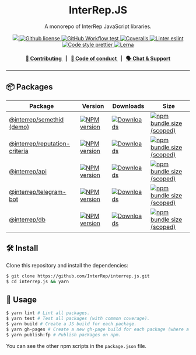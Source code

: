 <p align="center">
    <h1 align="center">
        InterRep.JS
    </h1>
    <p align="center">A monorepo of InterRep JavaScript libraries.</p>
</p>

<p align="center">
    <a href="https://github.com/InterRep">
        <img src="https://img.shields.io/badge/project-InterRep-blue.svg?style=flat-square">
    </a>
    <a href="https://github.com/interrep/interrep.js/blob/main/LICENSE">
        <img alt="Github license" src="https://img.shields.io/github/license/interrep/interrep.js.svg?style=flat-square">
    </a>
    <a href="https://github.com/interrep/interrep.js/actions?query=workflow%3Atest">
        <img alt="GitHub Workflow test" src="https://img.shields.io/github/workflow/status/interrep/interrep.js/test?label=test&style=flat-square&logo=github">
    </a>
    <a href="https://coveralls.io/github/InterRep/interrep.js">
        <img alt="Coveralls" src="https://img.shields.io/coveralls/github/InterRep/interrep.js?style=flat-square&logo=coveralls">
    </a>
    <a href="https://eslint.org/">
        <img alt="Linter eslint" src="https://img.shields.io/badge/linter-eslint-8080f2?style=flat-square&logo=eslint">
    </a>
    <a href="https://prettier.io/">
        <img alt="Code style prettier" src="https://img.shields.io/badge/code%20style-prettier-f8bc45?style=flat-square&logo=prettier">
    </a>
    <a href="https://lerna.js.org/">
        <img alt="Lerna" src="https://img.shields.io/badge/maintained%20with-lerna-8f6899.svg?style=flat-square">
    </a>
</p>

<div align="center">
    <h4>
        <a href="https://docs.interrep.link/contributing">
            👥 Contributing
        </a>
        <span>&nbsp;&nbsp;|&nbsp;&nbsp;</span>
        <a href="https://docs.interrep.link/code-of-conduct">
            🤝 Code of conduct
        </a>
        <span>&nbsp;&nbsp;|&nbsp;&nbsp;</span>
        <a href="https://t.me/interrep">
            🗣️ Chat &amp; Support
        </a>
    </h4>
</div>

---

## 📦 Packages

<table>
    <th>Package</th>
    <th>Version</th>
    <th>Downloads</th>
    <th>Size</th>
    <tbody>
        <tr>
            <td>
                <a href="https://github.com/InterRep/interrep.js/tree/main/packages/semethid">
                    @interrep/semethid
                </a>
                <a href="https://js.interrep.link/semethid/">
                    (demo)
                </a>
            </td>
            <td>
                <!-- NPM version -->
                <a href="https://npmjs.org/package/@interrep/semethid">
                    <img src="https://img.shields.io/npm/v/@interrep/semethid.svg?style=flat-square" alt="NPM version" />
                </a>
            </td>
            <td>
                <!-- Downloads -->
                <a href="https://npmjs.org/package/@interrep/semethid">
                    <img src="https://img.shields.io/npm/dm/@interrep/semethid.svg?style=flat-square" alt="Downloads" />
                </a>
            </td>
            <td>
                <!-- Size -->
                <a href="https://bundlephobia.com/package/@interrep/semethid">
                    <img src="https://img.shields.io/bundlephobia/minzip/@interrep/semethid" alt="npm bundle size (scoped)" />
                </a>
            </td>
        </tr>
        <tr>
            <td>
                <a href="https://github.com/InterRep/interrep.js/tree/main/packages/reputation-criteria">
                    @interrep/reputation-criteria
                </a>
            </td>
            <td>
                <!-- NPM version -->
                <a href="https://npmjs.org/package/@interrep/reputation-criteria">
                    <img src="https://img.shields.io/npm/v/@interrep/reputation-criteria.svg?style=flat-square" alt="NPM version" />
                </a>
            </td>
            <td>
                <!-- Downloads -->
                <a href="https://npmjs.org/package/@interrep/reputation-criteria">
                    <img src="https://img.shields.io/npm/dm/@interrep/reputation-criteria.svg?style=flat-square" alt="Downloads" />
                </a>
            </td>
            <td>
                <!-- Size -->
                <a href="https://bundlephobia.com/package/@interrep/reputation-criteria">
                    <img src="https://img.shields.io/bundlephobia/minzip/@interrep/reputation-criteria" alt="npm bundle size (scoped)" />
                </a>
            </td>
        </tr>
        <tr>
            <td>
                <a href="https://github.com/InterRep/interrep.js/tree/main/packages/api">
                    @interrep/api
                </a>
            </td>
            <td>
                <!-- NPM version -->
                <a href="https://npmjs.org/package/@interrep/api">
                    <img src="https://img.shields.io/npm/v/@interrep/api.svg?style=flat-square" alt="NPM version" />
                </a>
            </td>
            <td>
                <!-- Downloads -->
                <a href="https://npmjs.org/package/@interrep/api">
                    <img src="https://img.shields.io/npm/dm/@interrep/api.svg?style=flat-square" alt="Downloads" />
                </a>
            </td>
            <td>
                <!-- Size -->
                <a href="https://bundlephobia.com/package/@interrep/api">
                    <img src="https://img.shields.io/bundlephobia/minzip/@interrep/api" alt="npm bundle size (scoped)" />
                </a>
            </td>
        </tr>
        <tr>
            <td>
                <a href="https://github.com/InterRep/interrep.js/tree/main/packages/telegram-bot">
                    @interrep/telegram-bot
                </a>
            </td>
            <td>
                <!-- NPM version -->
                <a href="https://npmjs.org/package/@interrep/telegram-bot">
                    <img src="https://img.shields.io/npm/v/@interrep/telegram-bot.svg?style=flat-square" alt="NPM version" />
                </a>
            </td>
            <td>
                <!-- Downloads -->
                <a href="https://npmjs.org/package/@interrep/telegram-bot">
                    <img src="https://img.shields.io/npm/dm/@interrep/telegram-bot.svg?style=flat-square" alt="Downloads" />
                </a>
            </td>
            <td>
                <!-- Size -->
                <a href="https://bundlephobia.com/package/@interrep/telegram-bot">
                    <img src="https://img.shields.io/bundlephobia/minzip/@interrep/telegram-bot" alt="npm bundle size (scoped)" />
                </a>
            </td>
        </tr>
        <tr>
            <td>
                <a href="https://github.com/InterRep/interrep.js/tree/main/packages/db">
                    @interrep/db
                </a>
            </td>
            <td>
                <!-- NPM version -->
                <a href="https://npmjs.org/package/@interrep/db">
                    <img src="https://img.shields.io/npm/v/@interrep/db.svg?style=flat-square" alt="NPM version" />
                </a>
            </td>
            <td>
                <!-- Downloads -->
                <a href="https://npmjs.org/package/@interrep/db">
                    <img src="https://img.shields.io/npm/dm/@interrep/db.svg?style=flat-square" alt="Downloads" />
                </a>
            </td>
            <td>
                <!-- Size -->
                <a href="https://bundlephobia.com/package/@interrep/db">
                    <img src="https://img.shields.io/bundlephobia/minzip/@interrep/db" alt="npm bundle size (scoped)" />
                </a>
            </td>
        </tr>
    <tbody>
</table>

## 🛠 Install

Clone this repository and install the dependencies:

```bash
$ git clone https://github.com/InterRep/interrep.js.git
$ cd interrep.js && yarn
```

## 📜 Usage

```bash
$ yarn lint # Lint all packages.
$ yarn test # Test all packages (with common coverage).
$ yarn build # Create a JS build for each package.
$ yarn gh-pages # Create a new gh-page build for each package (where a demo exists).
$ yarn publish:fp # Publish packages on npm.
```

You can see the other npm scripts in the `package.json` file.
